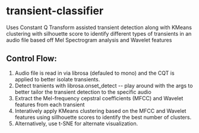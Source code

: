 # transient-classifier
Uses Constant Q Transform assisted transient detection along with KMeans clustering with silhouette score to identify different types of transients in an audio file based off Mel Spectrogram analysis and Wavelet features


## Control Flow:

1. Audio file is read in via librosa (defauled to mono) and the CQT is applied to better isolate transients.
2. Detect tranients with librosa.onset_detect -- play around with the args to better tailor the transient detection to the specific audio
3. Extract the Mel-frequency cepstral coefficients (MFCC) and Wavelet features from each transient
4. Interatively apply KMeans clustering based on the MFCC and Wavelet features using sillhouette scores to identify the best number of clusters.
5. Alternatively, use t-SNE for alternate visualization.
